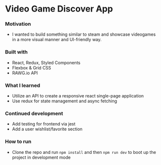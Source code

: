 # Video Game Discover App

### Motivation

- I wanted to build something similar to steam and showcase videogames in a more visual manner and UI-friendly way.

### Built with

- React, Redux, Styled Components
- Flexbox & Grid CSS
- RAWG.io API

### What I learned

- Utilize an API to create a responsive react single-page application
- Use redux for state management and async fetching

### Continued development

- Add testing for frontend via jest
- Add a user wishlist/favorite section

### How to run

- Clone the repo and run `npm install` and then `npm run dev` to boot up the project in development mode
